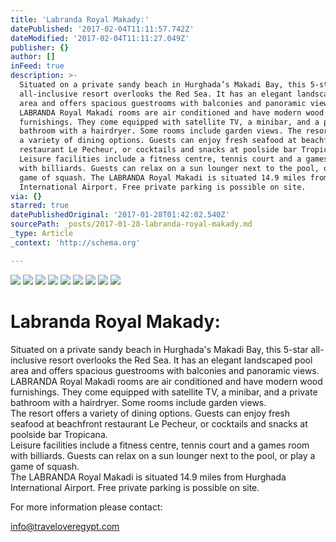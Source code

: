 ```yaml
---
title: 'Labranda Royal Makady:'
datePublished: '2017-02-04T11:11:57.742Z'
dateModified: '2017-02-04T11:11:27.049Z'
publisher: {}
author: []
inFeed: true
description: >-
  Situated on a private sandy beach in Hurghada’s Makadi Bay, this 5-star
  all-inclusive resort overlooks the Red Sea. It has an elegant landscaped pool
  area and offers spacious guestrooms with balconies and panoramic views.
  LABRANDA Royal Makadi rooms are air conditioned and have modern wood
  furnishings. They come equipped with satellite TV, a minibar, and a private
  bathroom with a hairdryer. Some rooms include garden views. The resort offers
  a variety of dining options. Guests can enjoy fresh seafood at beachfront
  restaurant Le Pecheur, or cocktails and snacks at poolside bar Tropicana.
  Leisure facilities include a fitness centre, tennis court and a games room
  with billiards. Guests can relax on a sun lounger next to the pool, or play a
  game of squash. The LABRANDA Royal Makadi is situated 14.9 miles from Hurghada
  International Airport. Free private parking is possible on site.
via: {}
starred: true
datePublishedOriginal: '2017-01-28T01:42:02.540Z'
sourcePath: _posts/2017-01-28-labranda-royal-makady.md
_type: Article
_context: 'http://schema.org'

---
```

![](https://the-grid-user-content.s3-us-west-2.amazonaws.com/6ea290e4-f132-4c19-8696-20c330f7c3da.jpg)
![](https://the-grid-user-content.s3-us-west-2.amazonaws.com/a0c14430-ef66-436b-8031-4a6c338f1fec.jpg)
![](https://the-grid-user-content.s3-us-west-2.amazonaws.com/daee38fa-f5ae-48ec-90e4-455f76bf86c4.jpg)
![](https://the-grid-user-content.s3-us-west-2.amazonaws.com/bf31680d-9671-486b-9e0d-dc15b8b94ba2.jpg)
![](https://the-grid-user-content.s3-us-west-2.amazonaws.com/6de838ce-33d5-4faf-ad75-0ad5f94cfc2f.jpg)
![](https://the-grid-user-content.s3-us-west-2.amazonaws.com/0cad2713-dd04-46c5-9cc4-2eacfd21890d.jpg)
![](https://the-grid-user-content.s3-us-west-2.amazonaws.com/decb24d0-8ef9-4c29-858b-a8c1724ad8db.jpg)
![](https://the-grid-user-content.s3-us-west-2.amazonaws.com/cfdb571a-d853-4e09-a36c-99b7ff34f167.jpg)
![](https://the-grid-user-content.s3-us-west-2.amazonaws.com/db93fcc8-f3c7-4863-9530-54f52e73126c.jpg)

# Labranda Royal Makady:

Situated on a private sandy beach in Hurghada's Makadi Bay, this 5-star all-inclusive resort overlooks the Red Sea. It has an elegant landscaped pool area and offers spacious guestrooms with balconies and panoramic views.   
LABRANDA Royal Makadi rooms are air conditioned and have modern wood furnishings. They come equipped with satellite TV, a minibar, and a private bathroom with a hairdryer. Some rooms include garden views.   
The resort offers a variety of dining options. Guests can enjoy fresh seafood at beachfront restaurant Le Pecheur, or cocktails and snacks at poolside bar Tropicana.   
Leisure facilities include a fitness centre, tennis court and a games room with billiards. Guests can relax on a sun lounger next to the pool, or play a game of squash.   
The LABRANDA Royal Makadi is situated 14.9 miles from Hurghada International Airport. Free private parking is possible on site.

For more information please contact:

info@traveloveregypt.com
